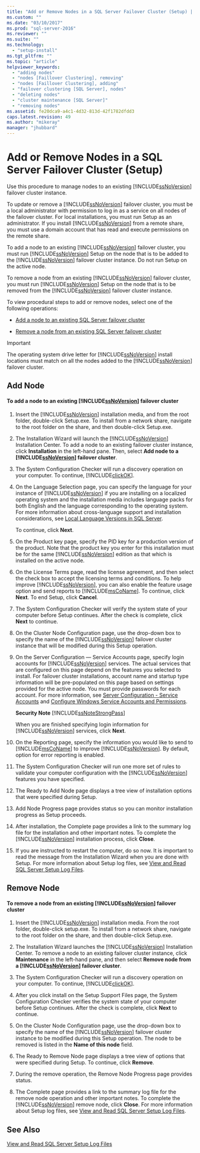 ```yaml
---
title: "Add or Remove Nodes in a SQL Server Failover Cluster (Setup) | Microsoft Docs"
ms.custom: ""
ms.date: "03/10/2017"
ms.prod: "sql-server-2016"
ms.reviewer: ""
ms.suite: ""
ms.technology: 
  - "setup-install"
ms.tgt_pltfrm: ""
ms.topic: "article"
helpviewer_keywords: 
  - "adding nodes"
  - "nodes [Faillover Clustering], removing"
  - "nodes [Faillover Clustering], adding"
  - "failover clustering [SQL Server], nodes"
  - "deleting nodes"
  - "cluster maintenance [SQL Server]"
  - "removing nodes"
ms.assetid: fe20dca9-a4c1-4d32-813d-42f1782dfdd3
caps.latest.revision: 49
ms.author: "mikeray"
manager: "jhubbard"
---
```

# Add or Remove Nodes in a SQL Server Failover Cluster (Setup)
  Use this procedure to manage nodes to an existing [!INCLUDE[ssNoVersion](../../../advanced-analytics/r-services/includes/ssnoversion-md.md)] failover cluster instance.  
  
 To update or remove a [!INCLUDE[ssNoVersion](../../../advanced-analytics/r-services/includes/ssnoversion-md.md)] failover cluster, you must be a local administrator with permission to log in as a service on all nodes of the failover cluster. For local installations, you must run Setup as an administrator. If you install [!INCLUDE[ssNoVersion](../../../advanced-analytics/r-services/includes/ssnoversion-md.md)] from a remote share, you must use a domain account that has read and execute permissions on the remote share.  
  
 To add a node to an existing [!INCLUDE[ssNoVersion](../../../advanced-analytics/r-services/includes/ssnoversion-md.md)] failover cluster, you must run [!INCLUDE[ssNoVersion](../../../advanced-analytics/r-services/includes/ssnoversion-md.md)] Setup on the node that is to be added to the [!INCLUDE[ssNoVersion](../../../advanced-analytics/r-services/includes/ssnoversion-md.md)] failover cluster instance. Do not run Setup on the active node.  
  
 To remove a node from an existing [!INCLUDE[ssNoVersion](../../../advanced-analytics/r-services/includes/ssnoversion-md.md)] failover cluster, you must run [!INCLUDE[ssNoVersion](../../../advanced-analytics/r-services/includes/ssnoversion-md.md)] Setup on the node that is to be removed from the [!INCLUDE[ssNoVersion](../../../advanced-analytics/r-services/includes/ssnoversion-md.md)] failover cluster instance.  
  
 To view procedural steps to add or remove nodes, select one of the following operations:  
  
-   [Add a node to an existing SQL Server failover cluster](#Add)  
  
-   [Remove a node from an existing SQL Server failover cluster](#Remove)  
  
> [!IMPORTANT]  
>  The operating system drive letter for [!INCLUDE[ssNoVersion](../../../advanced-analytics/r-services/includes/ssnoversion-md.md)] install locations must match on all the nodes added to the [!INCLUDE[ssNoVersion](../../../advanced-analytics/r-services/includes/ssnoversion-md.md)] failover cluster.  
  
##  <a name="Add"></a> Add Node  
  
#### To add a node to an existing [!INCLUDE[ssNoVersion](../../../advanced-analytics/r-services/includes/ssnoversion-md.md)] failover cluster  
  
1.  Insert the [!INCLUDE[ssNoVersion](../../../advanced-analytics/r-services/includes/ssnoversion-md.md)] installation media, and from the root folder, double-click Setup.exe. To install from a network share, navigate to the root folder on the share, and then double-click Setup.exe.  
  
2.  The Installation Wizard will launch the [!INCLUDE[ssNoVersion](../../../advanced-analytics/r-services/includes/ssnoversion-md.md)] Installation Center. To add a node to an existing failover cluster instance, click **Installation** in the left-hand pane. Then, select **Add node to a [!INCLUDE[ssNoVersion](../../../advanced-analytics/r-services/includes/ssnoversion-md.md)] failover cluster**.  
  
3.  The System Configuration Checker will run a discovery operation on your computer. To continue, [!INCLUDE[clickOK](../../../analysis-services/data-mining/includes/clickok-md.md)].  
  
4.  On the Language Selection page, you can specify the language for your instance of [!INCLUDE[ssNoVersion](../../../advanced-analytics/r-services/includes/ssnoversion-md.md)] if you are installing on a localized operating system and the installation media includes language packs for both English and the language corresponding to the operating system. For more information about cross-language support and installation considerations, see [Local Language Versions in SQL Server](../../../sql-server/install/local-language-versions-in-sql-server.md).  
  
     To continue, click **Next**.  
  
5.  On the Product key page, specify the PID key for a production version of the product. Note that the product key you enter for this installation must be for the same [!INCLUDE[ssNoVersion](../../../advanced-analytics/r-services/includes/ssnoversion-md.md)] edition as that which is installed on the active node.  
  
6.  On the License Terms page, read the license agreement, and then select the check box to accept the licensing terms and conditions. To help improve [!INCLUDE[ssNoVersion](../../../advanced-analytics/r-services/includes/ssnoversion-md.md)], you can also enable the feature usage option and send reports to [!INCLUDE[msCoName](../../../advanced-analytics/r-services/tutorials/includes/msconame-md.md)]. To continue, click **Next**. To end Setup, click **Cancel**.  
  
7.  The System Configuration Checker will verify the system state of your computer before Setup continues. After the check is complete, click **Next** to continue.  
  
8.  On the Cluster Node Configuration page, use the drop-down box to specify the name of the [!INCLUDE[ssNoVersion](../../../advanced-analytics/r-services/includes/ssnoversion-md.md)] failover cluster instance that will be modified during this Setup operation.  
  
9. On the Server Configuration — Service Accounts page, specify login accounts for [!INCLUDE[ssNoVersion](../../../advanced-analytics/r-services/includes/ssnoversion-md.md)] services. The actual services that are configured on this page depend on the features you selected to install. For failover cluster installations, account name and startup type information will be pre-populated on this page based on settings provided for the active node. You must provide passwords for each account. For more information, see [Server Configuration - Service Accounts](http://msdn.microsoft.com/library/c283702d-ab20-4bfa-9272-f0c53c31cb9f) and [Configure Windows Service Accounts and Permissions](../../../database-engine/configure/windows/configure-windows-service-accounts-and-permissions.md).  
  
     **Security Note** [!INCLUDE[ssNoteStrongPass](../../../database-engine/install/windows/includes/ssnotestrongpass-md.md)]  
  
     When you are finished specifying login information for [!INCLUDE[ssNoVersion](../../../advanced-analytics/r-services/includes/ssnoversion-md.md)] services, click **Next**.  
  
10. On the Reporting page, specify the information you would like to send to [!INCLUDE[msCoName](../../../advanced-analytics/r-services/tutorials/includes/msconame-md.md)] to improve [!INCLUDE[ssNoVersion](../../../advanced-analytics/r-services/includes/ssnoversion-md.md)]. By default, option for error reporting is enabled.  
  
11. The System Configuration Checker will run one more set of rules to validate your computer configuration with the [!INCLUDE[ssNoVersion](../../../advanced-analytics/r-services/includes/ssnoversion-md.md)] features you have specified.  
  
12. The Ready to Add Node page displays a tree view of installation options that were specified during Setup.  
  
13. Add Node Progress page provides status so you can monitor installation progress as Setup proceeds.  
  
14. After installation, the Complete page provides a link to the summary log file for the installation and other important notes. To complete the [!INCLUDE[ssNoVersion](../../../advanced-analytics/r-services/includes/ssnoversion-md.md)] installation process, click **Close**.  
  
15. If you are instructed to restart the computer, do so now. It is important to read the message from the Installation Wizard when you are done with Setup. For more information about Setup log files, see [View and Read SQL Server Setup Log Files](../../../database-engine/install/windows/view-and-read-sql-server-setup-log-files.md).  
  
##  <a name="Remove"></a> Remove Node  
  
#### To remove a node from an existing [!INCLUDE[ssNoVersion](../../../advanced-analytics/r-services/includes/ssnoversion-md.md)] failover cluster  
  
1.  Insert the [!INCLUDE[ssNoVersion](../../../advanced-analytics/r-services/includes/ssnoversion-md.md)] installation media. From the root folder, double-click setup.exe. To install from a network share, navigate to the root folder on the share, and then double-click Setup.exe.  
  
2.  The Installation Wizard launches the [!INCLUDE[ssNoVersion](../../../advanced-analytics/r-services/includes/ssnoversion-md.md)] Installation Center. To remove a node to an existing failover cluster instance, click **Maintenance** in the left-hand pane, and then select **Remove node from a [!INCLUDE[ssNoVersion](../../../advanced-analytics/r-services/includes/ssnoversion-md.md)] failover cluster**.  
  
3.  The System Configuration Checker will run a discovery operation on your computer. To continue, [!INCLUDE[clickOK](../../../analysis-services/data-mining/includes/clickok-md.md)].  
  
4.  After you click install on the Setup Support Files page, the System Configuration Checker verifies the system state of your computer before Setup continues. After the check is complete, click **Next** to continue.  
  
5.  On the Cluster Node Configuration page, use the drop-down box to specify the name of the [!INCLUDE[ssNoVersion](../../../advanced-analytics/r-services/includes/ssnoversion-md.md)] failover cluster instance to be modified during this Setup operation. The node to be removed is listed in the **Name of this node** field.  
  
6.  The Ready to Remove Node page displays a tree view of options that were specified during Setup. To continue, click **Remove**.  
  
7.  During the remove operation, the Remove Node Progress page provides status.  
  
8.  The Complete page provides a link to the summary log file for the remove node operation and other important notes. To complete the [!INCLUDE[ssNoVersion](../../../advanced-analytics/r-services/includes/ssnoversion-md.md)] remove node, click **Close**. For more information about Setup log files, see [View and Read SQL Server Setup Log Files](../../../database-engine/install/windows/view-and-read-sql-server-setup-log-files.md).  
  
## See Also  
 [View and Read SQL Server Setup Log Files](../../../database-engine/install/windows/view-and-read-sql-server-setup-log-files.md)  
  
  